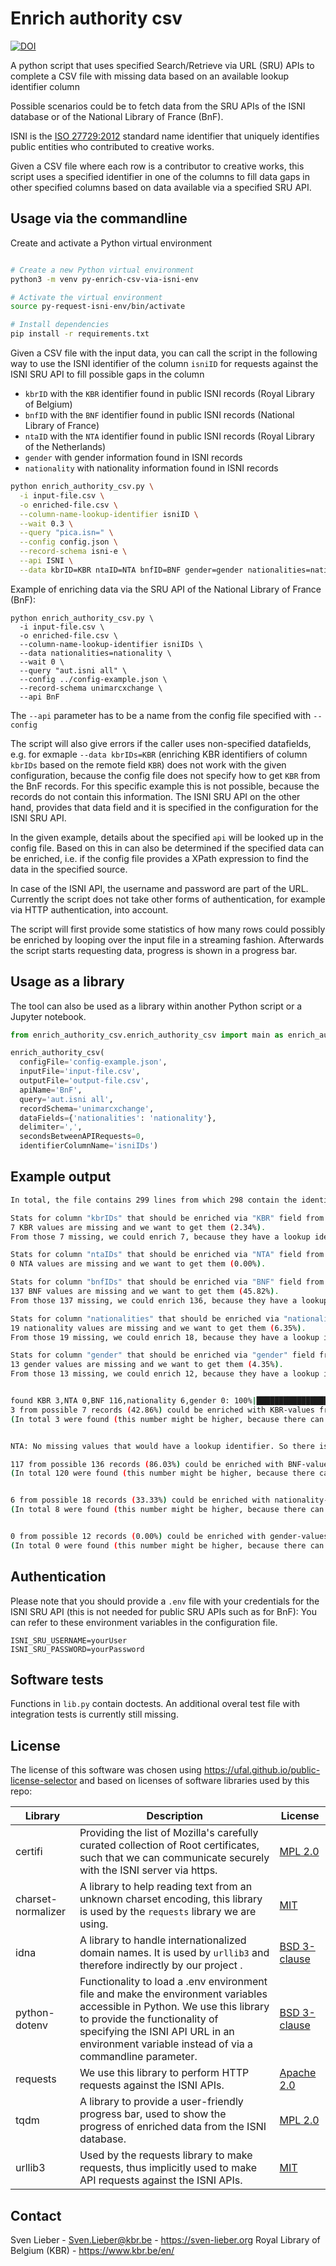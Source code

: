 # Enrich authority csv

[![DOI](https://zenodo.org/badge/655869471.svg)](https://zenodo.org/badge/latestdoi/655869471)

A python script that uses specified Search/Retrieve via URL (SRU) APIs to complete a CSV file with missing data based on an available lookup identifier column

Possible scenarios could be to fetch data from the SRU APIs of the ISNI database or of the National Library of France (BnF).

ISNI is the [ISO 27729:2012](https://www.iso.org/standard/44292.html) standard name identifier that uniquely identifies public entities who contributed to creative works.

Given a CSV file where each row is a contributor to creative works, this script uses a specified identifier in one of the columns to
fill data gaps in other specified columns based on data available via a specified SRU API.

## Usage via the commandline

Create and activate a Python virtual environment
```bash

# Create a new Python virtual environment
python3 -m venv py-enrich-csv-via-isni-env

# Activate the virtual environment
source py-request-isni-env/bin/activate

# Install dependencies
pip install -r requirements.txt
```

Given a CSV file with the input data, you can call the script in the following way to use the ISNI identifier of the column `isniID`
for requests against the ISNI SRU API to fill possible gaps in the column

* `kbrID` with the `KBR` identifier found in public ISNI records (Royal Library of Belgium)
* `bnfID` with the `BNF` identifier found in public ISNI records (National Library of France)
* `ntaID` with the `NTA` identifier found in public ISNI records (Royal Library of the Netherlands)
* `gender` with gender information found in ISNI records
* `nationality` with nationality information found in ISNI records

```bash
python enrich_authority_csv.py \
  -i input-file.csv \
  -o enriched-file.csv \
  --column-name-lookup-identifier isniID \
  --wait 0.3 \
  --query "pica.isn=" \
  --config config.json \
  --record-schema isni-e \
  --api ISNI \
  --data kbrID=KBR ntaID=NTA bnfID=BNF gender=gender nationalities=nationality
```

Example of enriching data via the SRU API of the National Library of France (BnF):

```
python enrich_authority_csv.py \
  -i input-file.csv \
  -o enriched-file.csv \
  --column-name-lookup-identifier isniIDs \
  --data nationalities=nationality \
  --wait 0 \
  --query "aut.isni all" \
  --config ../config-example.json \
  --record-schema unimarcxchange \
  --api BnF
```

The `--api` parameter has to be a name from the config file specified with `--config`

The script will also give errors if the caller uses non-specified datafields,
e.g. for exmaple `--data kbrIDs=KBR` (enriching KBR identifiers of column `kbrIDs` based on the remote field `KBR`) does not work with the given configuration,
because the config file does not specify how to get `KBR` from the BnF records.
For this specific example this is not possible, because the records do not contain this information.
The ISNI SRU API on the other hand, provides that data field and it is specified in the configuration for the ISNI SRU API.

In the given example, details about the specified `api` will be looked up in the config file.
Based on this in can also be determined if the specified data can be enriched,
i.e. if the config file provides a XPath expression to find the data in the specified source.

In case of the ISNI API, the username and password are part of the URL.
Currently the script does not take other forms of authentication, for example via HTTP authentication, into account.


The script will first provide some statistics of how many rows could possibly be enriched
by looping over the input file in a streaming fashion.
Afterwards the script starts requesting data, progress is shown in a progress bar.

## Usage as a library

The tool can also be used as a library within another Python script or a Jupyter notebook.

```python
from enrich_authority_csv.enrich_authority_csv import main as enrich_authority_csv

enrich_authority_csv(
  configFile='config-example.json',
  inputFile='input-file.csv',
  outputFile='output-file.csv',
  apiName='BnF',
  query='aut.isni all',
  recordSchema='unimarcxchange',
  dataFields={'nationalities': 'nationality'},
  delimiter=',',
  secondsBetweenAPIRequests=0,
  identifierColumnName='isniIDs')

```


## Example output

```bash
In total, the file contains 299 lines from which 298 contain the identifier to lookup (99.67%)

Stats for column "kbrIDs" that should be enriched via "KBR" field from the remote SRU API
7 KBR values are missing and we want to get them (2.34%).
From those 7 missing, we could enrich 7, because they have a lookup identifier (100.00%)

Stats for column "ntaIDs" that should be enriched via "NTA" field from the remote SRU API
0 NTA values are missing and we want to get them (0.00%).

Stats for column "bnfIDs" that should be enriched via "BNF" field from the remote SRU API
137 BNF values are missing and we want to get them (45.82%).
From those 137 missing, we could enrich 136, because they have a lookup identifier (99.27%)

Stats for column "nationalities" that should be enriched via "nationality" field from the remote SRU API
19 nationality values are missing and we want to get them (6.35%).
From those 19 missing, we could enrich 18, because they have a lookup identifier (94.74%)

Stats for column "gender" that should be enriched via "gender" field from the remote SRU API
13 gender values are missing and we want to get them (4.35%).
From those 13 missing, we could enrich 12, because they have a lookup identifier (92.31%)


found KBR 3,NTA 0,BNF 116,nationality 6,gender 0: 100%|██████████████████████████████████████████████████████████████████████████████████████████████████████████████████| 155/155 [00:16<00:00, 11.50it/s]
3 from possible 7 records (42.86%) could be enriched with KBR-values from the SRU API!
(In total 3 were found (this number might be higher, because there can be more than one lookup identifier per row)


NTA: No missing values that would have a lookup identifier. So there is nothing to enrich

117 from possible 136 records (86.03%) could be enriched with BNF-values from the SRU API!
(In total 120 were found (this number might be higher, because there can be more than one lookup identifier per row)


6 from possible 18 records (33.33%) could be enriched with nationality-values from the SRU API!
(In total 8 were found (this number might be higher, because there can be more than one lookup identifier per row)


0 from possible 12 records (0.00%) could be enriched with gender-values from the SRU API!
(In total 0 were found (this number might be higher, because there can be more than one lookup identifier per row)
```

## Authentication

Please note that you should provide a `.env` file with your credentials for the ISNI SRU API (this is not needed for public SRU APIs such as for BnF):
You can refer to these environment variables in the configuration file.


```
ISNI_SRU_USERNAME=yourUser
ISNI_SRU_PASSWORD=yourPassword
```


## Software tests

Functions in `lib.py` contain doctests. An additional overal test file with integration tests is currently still missing.

## License

The license of this software was chosen using https://ufal.github.io/public-license-selector and based on licenses of software libraries used by this repo:

| Library | Description | License |
|---------|-------------|---------|
| certifi | Providing the list of Mozilla's carefully curated collection of Root certificates, such that we can communicate securely with the ISNI server via https. | [MPL 2.0](https://www.mozilla.org/en-US/MPL/2.0/) |
| charset-normalizer | A library to help reading text from an unknown charset encoding, this library is used by the `requests` library we are using. | [MIT](https://opensource.org/licenses/MIT) |
| idna | A library to handle internationalized domain names. It is used by `urllib3` and therefore indirectly by our project . | [BSD 3-clause](https://opensource.org/licenses/BSD-3-Clause) |
| python-dotenv | Functionality to load a .env environment file and make the environment variables accessible in Python. We use this library to provide the functionality of specifying the ISNI API URL in an environment variable instead of via a commandline parameter. | [BSD 3-clause](https://opensource.org/licenses/BSD-3-Clause) |
| requests | We use this library to perform HTTP requests against the ISNI APIs. | [Apache 2.0](https://www.apache.org/licenses/LICENSE-2.0) |
| tqdm | A library to provide a user-friendly progress bar, used to show the progress of enriched data from the ISNI database. | [MPL 2.0](https://www.mozilla.org/en-US/MPL/2.0/) |
| urllib3 | Used by the requests library to make requests, thus implicitly used to make API requests against the ISNI APIs. | [MIT](https://opensource.org/licenses/MIT) |


## Contact

Sven Lieber - Sven.Lieber@kbr.be - https://sven-lieber.org
Royal Library of Belgium (KBR) - https://www.kbr.be/en/

